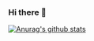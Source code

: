 ### Hi there 👋

[![Anurag's github stats](https://github-readme-stats.vercel.app/api?username=jokergoo&theme=radical&show_icons=true)](https://github.com/anuraghazra/github-readme-stats)
